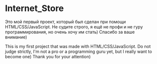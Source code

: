 # Internet_Store

Это мой первый проект, который был сделан при помощи HTML/CSS/JavaScript. Не судите строго, я ещё не профи и не гуру программирования, но очень хочу им стать) Спасибо за ваше внимание)

This is my first project that was made with HTML/CSS/JavaScript. Do not judge strictly, I'm not a pro or a programming guru yet, but I really want to become one) Thank you for your attention)
